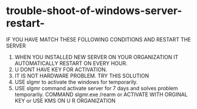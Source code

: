 # trouble-shoot-of-windows-server-restart-
IF YOU HAVE MATCH THESE FOLLOWING CONDITIONS AND RESTART THE SERVER 
1. WHEN YOU INSTALLED NEW SERVER ON YOUR ORGANIZATION IT AUTOMATICALLY RESTART ON EVERY HOUR.
2. U DONT HAVE KEY FOR ACTIVATION.
3. IT IS NOT HARDWARE PROBLEM.
TRY THIS SOLUTION
1. USE slgmr to activate the windows for temporarily.
2. USE slgmr command activate server for 7 days and solves problem temporarliy.
COMMAND
slgmr.exe /rearm
or 
ACTIVATE WITH ORGINAL KEY
or 
USE KMS ON U R ORGANIZATION
